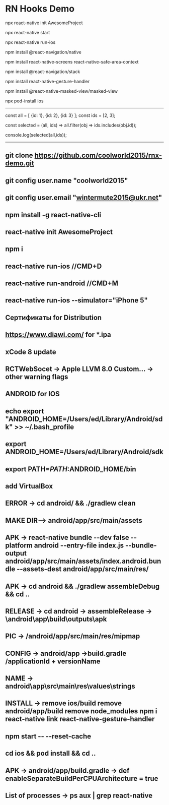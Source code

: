 # RN Hooks Demo

npx react-native init AwesomeProject

npx react-native start

npx react-native run-ios

npm install @react-navigation/native

npm install react-native-screens react-native-safe-area-context

npm install @react-navigation/stack

npm install react-native-gesture-handler

npm install @react-native-masked-view/masked-view

npx pod-install ios

-------------------------------------------------------------------------------------------------

const all = [ {id: 1}, {id: 2}, {id: 3} ];
const ids = [2, 3];

const selected = (all, ids) => all.filter(obj => ids.includes(obj.id));

console.log(selected(all,ids));

-------------------------------------------------------------------------------------------------
git clone https://github.com/coolworld2015/rnx-demo.git
-------------------------------------------------------------------------------------------------
git config user.name "coolworld2015"
-------------------------------------------------------------------------------------------------
git config user.email "wintermute2015@ukr.net"
-------------------------------------------------------------------------------------------------
npm install -g react-native-cli
-------------------------------------------------------------------------------------------------
react-native init AwesomeProject
-------------------------------------------------------------------------------------------------
npm i
-------------------------------------------------------------------------------------------------
react-native run-ios //CMD+D
-------------------------------------------------------------------------------------------------
react-native run-android //CMD+M
-------------------------------------------------------------------------------------------------
react-native run-ios --simulator="iPhone 5"
-------------------------------------------------------------------------------------------------
Сертификаты for Distribution
-------------------------------------------------------------------------------------------------
https://www.diawi.com/ for *.ipa
-------------------------------------------------------------------------------------------------
xCode 8 update
-------------------------------------------------------------------------------------------------
RCTWebSocet -> Apple LLVM 8.0 Custom... -> other warning flags
-------------------------------------------------------------------------------------------------
ANDROID for IOS
-------------------------------------------------------------------------------------------------
echo export "ANDROID_HOME=/Users/ed/Library/Android/sdk" >> ~/.bash_profile
-------------------------------------------------------------------------------------------------
export ANDROID_HOME=/Users/ed/Library/Android/sdk
-------------------------------------------------------------------------------------------------
export PATH=$PATH:$ANDROID_HOME/bin
-------------------------------------------------------------------------------------------------
add VirtualBox
-------------------------------------------------------------------------------------------------
ERROR -> cd android/ && ./gradlew clean
-------------------------------------------------------------------------------------------------
MAKE DIR--> android/app/src/main/assets
-------------------------------------------------------------------------------------------------
APK -> react-native bundle --dev false --platform android --entry-file index.js --bundle-output android/app/src/main/assets/index.android.bundle --assets-dest android/app/src/main/res/ 
-------------------------------------------------------------------------------------------------
APK -> cd android && ./gradlew assembleDebug && cd ..
-------------------------------------------------------------------------------------------------
RELEASE -> cd android -> assembleRelease -> \android\app\build\outputs\apk
-------------------------------------------------------------------------------------------------
PIC -> /android/app/src/main/res/mipmap
-------------------------------------------------------------------------------------------------
CONFIG -> android/app ->build.gradle /applicationId + versionName
-------------------------------------------------------------------------------------------------
NAME -> android\app\src\main\res\values\strings
-------------------------------------------------------------------------------------------------
INSTALL ->
remove ios/build
remove android/app/build
remove node_modules
npm i
react-native link react-native-gesture-handler
-------------------------------------------------------------------------------------------------
npm start -- --reset-cache
-------------------------------------------------------------------------------------------------
cd ios && pod install && cd ..
-------------------------------------------------------------------------------------------------
APK -> android/app/build.gradle -> def enableSeparateBuildPerCPUArchitecture = true
-------------------------------------------------------------------------------------------------
List of processes -> ps aux | grep react-native
-------------------------------------------------------------------------------------------------
